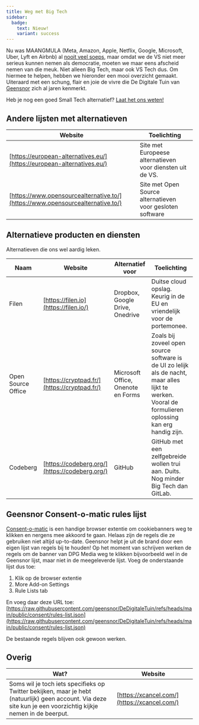 ```yaml
---
title: Weg met Big Tech
sidebar:
  badge:
    text: Nieuw!
    variant: success
---
```


Nu was MAANGMULA (Meta, Amazon, Apple, Netflix, Google, Microsoft, Uber, Lyft en Airbnb) al [nooit veel soeps](/overig/facebook), maar omdat we de VS niet meer serieus kunnen nemen als democratie, moeten we maar eens afscheid nemen van die meuk. Niet alleen Big Tech, maar ook VS Tech dus. Om hiermee te helpen, hebben we hieronder een mooi overzicht gemaakt. Uiteraard met een schung, flair en joie de vivre die De Digitale Tuin van [Geensnor](https://www.geensnor.nl) zich al jaren kenmerkt.

Heb je nog een goed Small Tech alternatief? [Laat het ons weten!](https://github.com/geensnor/DeDigitaleTuin/edit/main/src/content/docs/soft-en-hardware/big-tech-weg.md)

## Andere lijsten met alternatieven

| Website                                                                        | Toelichting                                               |
| ------------------------------------------------------------------------------ | --------------------------------------------------------- |
| [https://european-alternatives.eu/](https://european-alternatives.eu/)         | Site met Europeese alternatieven voor diensten uit de VS. |
| [https://www.opensourcealternative.to/](https://www.opensourcealternative.to/) | Site met Open Source alternatieven voor gesloten software |

## Alternatieve producten en diensten

Alternatieven die ons wel aardig leken.

| Naam               | Website                                        | Alternatief voor                   | Toelichting                                                                                                                                             |
| ------------------ | ---------------------------------------------- | ---------------------------------- | ------------------------------------------------------------------------------------------------------------------------------------------------------- |
| Filen              | [https://filen.io](https://filen.io/)          | Dropbox, Google Drive, Onedrive    | Duitse cloud opslag. Keurig in de EU en vriendelijk voor de portemonee.                                                                                 |
| Open Source Office | [https://cryptpad.fr/](https://cryptpad.fr/)   | Microsoft Office, Onenote en Forms | Zoals bij zoveel open source software is de UI zo lelijk als de nacht, maar alles lijkt te werken. Vooral de formulieren oplossing kan erg handig zijn. |
| Codeberg           | [https://codeberg.org/](https://codeberg.org/) | GitHub                             | GitHub met een zelfgebreide wollen trui aan. Duits. Nog minder Big Tech dan GitLab.                                                                     |

## Geensnor Consent-o-matic rules lijst

[Consent-o-matic](https://consentomatic.au.dk/) is een handige browser extentie om cookiebanners weg te klikken en nergens mee akkoord te gaan. Helaas zijn de regels die ze gebruiken niet altijd up-to-date. Geensnor helpt je uit de brand door een eigen lijst van regels bij te houden! Op het moment van schrijven werken de regels om de banner van DPG Media weg te klikken bijvoorbeeld wel in de Geensnor lijst, maar niet in de meegeleverde lijst. Voeg de onderstaande lijst dus toe:

1. Klik op de browser extentie
2. More Add-on Settings
3. Rule Lists tab

En voeg daar deze URL toe: [https://raw.githubusercontent.com/geensnor/DeDigitaleTuin/refs/heads/main/public/consent/rules-list.json](https://raw.githubusercontent.com/geensnor/DeDigitaleTuin/refs/heads/main/public/consent/rules-list.json)

De bestaande regels blijven ook gewoon werken.

## Overig

| Wat?                                                                                                                                                           | Website                                      |
| -------------------------------------------------------------------------------------------------------------------------------------------------------------- | -------------------------------------------- |
| Soms wil je toch iets specifieks op Twitter bekijken, maar je hebt (natuurlijk) geen account. Via deze site kun je een voorzichtig kijkje nemen in de beerput. | [https://xcancel.com/](https://xcancel.com/) |
